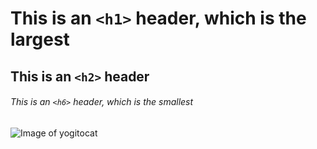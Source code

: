 # This is an `<h1>` header, which is the largest

## This is an `<h2>` header

###### This is an `<h6>` header, which is the smallest

![Image of yogitocat](https://octodex.github.com/images/yogitocat.png)
